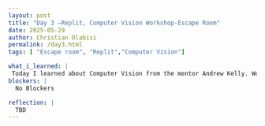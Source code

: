 ```yaml
---
layout: post
title: "Day 3 –Replit, Computer Vision Workshop-Escape Room"
date: 2025-05-29
author: Christian Olabisi
permalink: /day3.html
tags: [ "Escape room", "Replit","Computer Vision"]

what_i_learned: |
 Today I learned about Computer Vision from the mentor Andrew Kelly. We used a website called teachable
blockers: |
  No Blockers

reflection: |
  TBD
---
```

